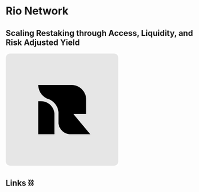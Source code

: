 # Rio Network
## Scaling Restaking through Access, Liquidity, and Risk Adjusted Yield
![Rio Network Logo](rio-network-logo.png)

## Links ⛓️
